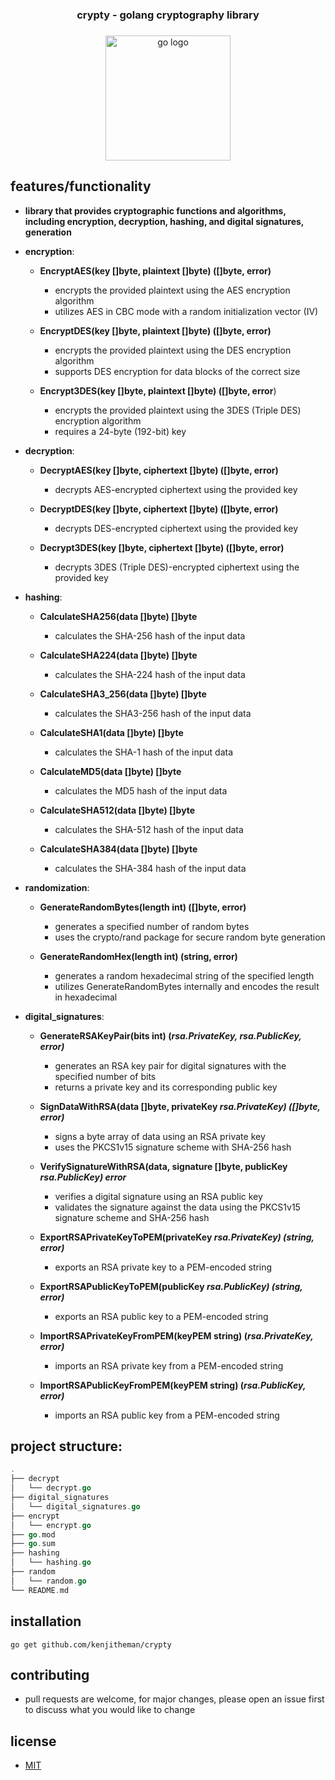 <h3 align="center">crypty - golang cryptography library</h3>

###

<div align="center">
  <img src="https://cdn.jsdelivr.net/gh/devicons/devicon/icons/go/go-original.svg" height="200" alt="go logo"  />
</div>

###

## features/functionality

- **library that provides cryptographic functions and algorithms, 
including encryption, decryption, hashing, and digital signatures, generation**
  
- **encryption**:
  
	- **EncryptAES(key []byte, plaintext []byte) ([]byte, error)**
   
	    - encrypts the provided plaintext using the AES encryption algorithm
	    - utilizes AES in CBC mode with a random initialization vector (IV)
       
	- **EncryptDES(key []byte, plaintext []byte) ([]byte, error)**
   
		- encrypts the provided plaintext using the DES encryption algorithm
		- supports DES encryption for data blocks of the correct size
    
	- **Encrypt3DES(key []byte, plaintext []byte) ([]byte, error**)
   
	    - encrypts the provided plaintext using the 3DES (Triple DES) encryption algorithm
	    - requires a 24-byte (192-bit) key

- **decryption**:
  
	- **DecryptAES(key []byte, ciphertext []byte) ([]byte, error)**
   
		- decrypts AES-encrypted ciphertext using the provided key
    
	- **DecryptDES(key []byte, ciphertext []byte) ([]byte, error)**
   
		- decrypts DES-encrypted ciphertext using the provided key
    
	- **Decrypt3DES(key []byte, ciphertext []byte) ([]byte, error)**
   
		- decrypts 3DES (Triple DES)-encrypted ciphertext using the provided key

- **hashing**:
  
	- **CalculateSHA256(data []byte) []byte**
   
		- calculates the SHA-256 hash of the input data
    
	- **CalculateSHA224(data []byte) []byte**
   
		- calculates the SHA-224 hash of the input data
    
	- **CalculateSHA3_256(data []byte) []byte**
   
		- calculates the SHA3-256 hash of the input data
    
	- **CalculateSHA1(data []byte) []byte**
   
		- calculates the SHA-1 hash of the input data
    
	- **CalculateMD5(data []byte) []byte**
   
		- calculates the MD5 hash of the input data
    
	- **CalculateSHA512(data []byte) []byte**
   
		- calculates the SHA-512 hash of the input data
    
	- **CalculateSHA384(data []byte) []byte**
   
		- calculates the SHA-384 hash of the input data

- **randomization**:
  
    - **GenerateRandomBytes(length int) ([]byte, error)**
      
		- generates a specified number of random bytes
		- uses the crypto/rand package for secure random byte generation

	- **GenerateRandomHex(length int) (string, error)**
   
		- generates a random hexadecimal string of the specified length
		- utilizes GenerateRandomBytes internally and encodes the result in hexadecimal

- **digital_signatures**:

	- **GenerateRSAKeyPair(bits int) (*rsa.PrivateKey, *rsa.PublicKey, error)****
 
	    - generates an RSA key pair for digital signatures with the specified number of bits
	    - returns a private key and its corresponding public key
       
	- **SignDataWithRSA(data []byte, privateKey *rsa.PrivateKey) ([]byte, error)***
   
		- signs a byte array of data using an RSA private key
		- uses the PKCS1v15 signature scheme with SHA-256 hash
    
	- **VerifySignatureWithRSA(data, signature []byte, publicKey *rsa.PublicKey) error***
   
	    - verifies a digital signature using an RSA public key
	    - validates the signature against the data using the PKCS1v15 signature scheme and SHA-256 hash
       
	- **ExportRSAPrivateKeyToPEM(privateKey *rsa.PrivateKey) (string, error)***
   
		- exports an RSA private key to a PEM-encoded string
    
	 - **ExportRSAPublicKeyToPEM(publicKey *rsa.PublicKey) (string, error)***
    
		- exports an RSA public key to a PEM-encoded string
    
	 - **ImportRSAPrivateKeyFromPEM(keyPEM string) (*rsa.PrivateKey, error)***
    
		- imports an RSA private key from a PEM-encoded string
    
	- **ImportRSAPublicKeyFromPEM(keyPEM string) (*rsa.PublicKey, error)***
   
		- imports an RSA public key from a PEM-encoded string
 
## project structure:

```go
.
├── decrypt
│   └── decrypt.go
├── digital_signatures
│   └── digital_signatures.go
├── encrypt
│   └── encrypt.go
├── go.mod
├── go.sum
├── hashing
│   └── hashing.go
├── random
│   └── random.go
└── README.md
```

## installation

```shell
go get github.com/kenjitheman/crypty
```

## contributing

- pull requests are welcome, for major changes, please open an issue first to
  discuss what you would like to change

## license

- [MIT](https://choosealicense.com/licenses/mit/)
